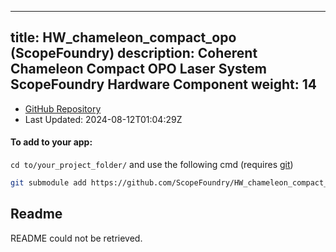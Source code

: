 
---
title: HW_chameleon_compact_opo (ScopeFoundry)
description: Coherent Chameleon Compact OPO Laser System ScopeFoundry Hardware Component
weight: 14
---
- [GitHub Repository](https://github.com/ScopeFoundry/HW_chameleon_compact_opo)
- Last Updated: 2024-08-12T01:04:29Z


#### To add to your app:

`cd to/your_project_folder/` and use the following cmd (requires [git](/docs/100_development-environment/20_git/))

```bash
git submodule add https://github.com/ScopeFoundry/HW_chameleon_compact_opo ScopeFoundryHW/chameleon_compact_opo
```


## Readme
README could not be retrieved.

